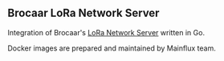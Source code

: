 ## Brocaar LoRa Network Server
Integration of Brocaar's [LoRa Network Server](https://github.com/brocaar/loraserver) written in Go.

Docker images are prepared and maintained by Mainflux team.
